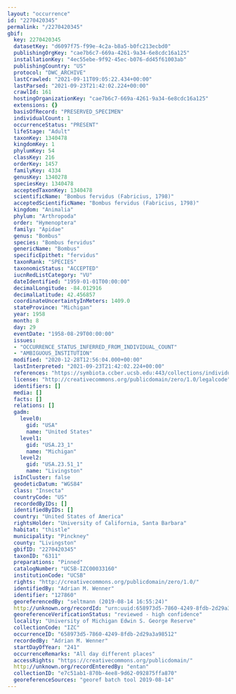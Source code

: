 ```yaml
---
layout: "occurrence"
id: "2270420345"
permalink: "/2270420345"
gbif:
  key: 2270420345
  datasetKey: "d6097f75-f99e-4c2a-b8a5-b0fc213ecbd0"
  publishingOrgKey: "cae7b6c7-669a-4261-9a34-6e8cdc16a125"
  installationKey: "4ec55ebe-9f92-45ec-b076-dd45f61003ab"
  publishingCountry: "US"
  protocol: "DWC_ARCHIVE"
  lastCrawled: "2021-09-11T09:05:22.434+00:00"
  lastParsed: "2021-09-23T21:42:02.224+00:00"
  crawlId: 161
  hostingOrganizationKey: "cae7b6c7-669a-4261-9a34-6e8cdc16a125"
  extensions: {}
  basisOfRecord: "PRESERVED_SPECIMEN"
  individualCount: 1
  occurrenceStatus: "PRESENT"
  lifeStage: "Adult"
  taxonKey: 1340478
  kingdomKey: 1
  phylumKey: 54
  classKey: 216
  orderKey: 1457
  familyKey: 4334
  genusKey: 1340278
  speciesKey: 1340478
  acceptedTaxonKey: 1340478
  scientificName: "Bombus fervidus (Fabricius, 1798)"
  acceptedScientificName: "Bombus fervidus (Fabricius, 1798)"
  kingdom: "Animalia"
  phylum: "Arthropoda"
  order: "Hymenoptera"
  family: "Apidae"
  genus: "Bombus"
  species: "Bombus fervidus"
  genericName: "Bombus"
  specificEpithet: "fervidus"
  taxonRank: "SPECIES"
  taxonomicStatus: "ACCEPTED"
  iucnRedListCategory: "VU"
  dateIdentified: "1959-01-01T00:00:00"
  decimalLongitude: -84.012916
  decimalLatitude: 42.456857
  coordinateUncertaintyInMeters: 1409.0
  stateProvince: "Michigan"
  year: 1958
  month: 8
  day: 29
  eventDate: "1958-08-29T00:00:00"
  issues:
  - "OCCURRENCE_STATUS_INFERRED_FROM_INDIVIDUAL_COUNT"
  - "AMBIGUOUS_INSTITUTION"
  modified: "2020-12-28T12:56:04.000+00:00"
  lastInterpreted: "2021-09-23T21:42:02.224+00:00"
  references: "https://symbiota.ccber.ucsb.edu:443/collections/individual/index.php?occid=127860"
  license: "http://creativecommons.org/publicdomain/zero/1.0/legalcode"
  identifiers: []
  media: []
  facts: []
  relations: []
  gadm:
    level0:
      gid: "USA"
      name: "United States"
    level1:
      gid: "USA.23_1"
      name: "Michigan"
    level2:
      gid: "USA.23.51_1"
      name: "Livingston"
  isInCluster: false
  geodeticDatum: "WGS84"
  class: "Insecta"
  countryCode: "US"
  recordedByIDs: []
  identifiedByIDs: []
  country: "United States of America"
  rightsHolder: "University of California, Santa Barbara"
  habitat: "thistle"
  municipality: "Pinckney"
  county: "Livingston"
  gbifID: "2270420345"
  taxonID: "6311"
  preparations: "Pinned"
  catalogNumber: "UCSB-IZC00033160"
  institutionCode: "UCSB"
  rights: "http://creativecommons.org/publicdomain/zero/1.0/"
  identifiedBy: "Adrian M. Wenner"
  identifier: "127860"
  georeferencedBy: "seltmann (2019-08-14 16:55:24)"
  http://unknown.org/recordId: "urn:uuid:658973d5-7860-4249-8fdb-2d29a3a98512"
  georeferenceVerificationStatus: "reviewed - high confidence"
  locality: "University of Michigan Edwin S. George Reserve"
  collectionCode: "IZC"
  occurrenceID: "658973d5-7860-4249-8fdb-2d29a3a98512"
  recordedBy: "Adrian M. Wenner"
  startDayOfYear: "241"
  occurrenceRemarks: "All day different places"
  accessRights: "https://creativecommons.org/publicdomain/"
  http://unknown.org/recordEnteredBy: "entan"
  collectionID: "e7c51ab1-870b-4ee8-9d62-092875ffa870"
  georeferenceSources: "georef batch tool 2019-08-14"
---
```

